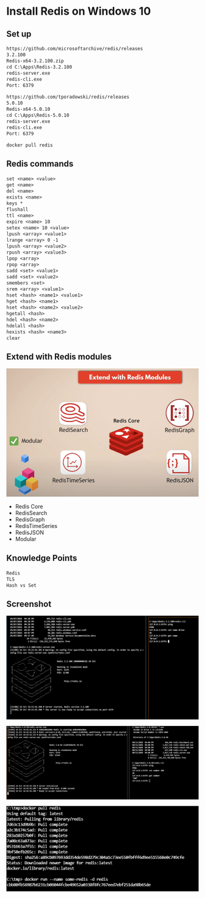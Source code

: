 # Install Redis on Windows 10

## Set up

```
https://github.com/microsoftarchive/redis/releases
3.2.100
Redis-x64-3.2.100.zip
cd C:\Apps\Redis-3.2.100
redis-server.exe
redis-cli.exe
Port: 6379
```

```
https://github.com/tporadowski/redis/releases
5.0.10
Redis-x64-5.0.10
cd C:\Apps\Redis-5.0.10
redis-server.exe
redis-cli.exe
Port: 6379
```

```
docker pull redis
```

## Redis commands

```dos
set <name> <value>
get <name>
del <name>
exists <name>
keys *
flushall
ttl <name>
expire <name> 10
setex <name> 10 <value>
lpush <array> <value1>
lrange <array> 0 -1
lpush <array> <value2>
rpush <array> <value3>
lpop <array>
rpop <array>
sadd <set> <value1>
sadd <set> <value2>
smembers <set>
srem <array> <value1>
hset <hash> <name1> <value1>
hget <hash> <name1>
hset <hash> <name2> <value2>
hgetall <hash>
hdel <hash> <name2>
hdelall <hash>
hexists <hash> <name3>
clear
```

## Extend with Redis modules

![](images/redis_module.png)

- Redis Core
- RedisSearch
- RedisGraph
- RedisTimeSeries
- RedisJSON
- Modular

## Knowledge Points

```
Redis
TLS
Hash vs Set
```

## Screenshot

![redis-3.png](images/redis-3.png)

![redis-5.png](images/redis-5.png)

![docker-pull_run.png](images/docker-pull_run.png)
